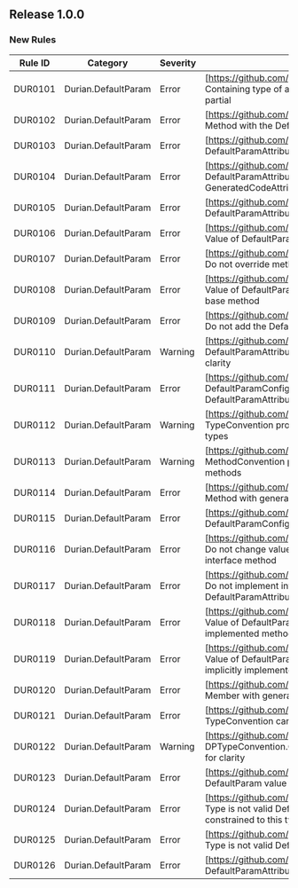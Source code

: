 ﻿## Release 1.0.0

### New Rules
Rule ID | Category | Severity | Notes
--------|----------|----------|-----------------------------------------
DUR0101 | Durian.DefaultParam | Error | [https://github.com/piotrstenke/Durian/docs/DefaultParam/DUR0101.md] Containing type of a member with the DefaultParam attribute must be partial
DUR0102 | Durian.DefaultParam | Error | [https://github.com/piotrstenke/Durian/docs/DefaultParam/DUR0102.md] Method with the DefaultParam attribute cannot be partial or extern
DUR0103 | Durian.DefaultParam | Error | [https://github.com/piotrstenke/Durian/docs/DefaultParam/DUR0103.md] DefaultParamAttribute is not valid on local functions or lambdas
DUR0104 | Durian.DefaultParam | Error | [https://github.com/piotrstenke/Durian/docs/DefaultParam/DUR0104.md] DefaultParamAttribute cannot be applied to members with the GeneratedCodeAttribute or DurianGeneratedAttribute
DUR0105 | Durian.DefaultParam | Error | [https://github.com/piotrstenke/Durian/docs/DefaultParam/DUR0105.md] DefaultParamAttribute must be placed on the right-most type parameter
DUR0106 | Durian.DefaultParam | Error | [https://github.com/piotrstenke/Durian/docs/DefaultParam/DUR0106.md] Value of DefaultParamAttribute does not satisfy the type constraint
DUR0107 | Durian.DefaultParam | Error | [https://github.com/piotrstenke/Durian/docs/DefaultParam/DUR0107.md] Do not override methods generated using DefaultParamAttribute
DUR0108 | Durian.DefaultParam | Error | [https://github.com/piotrstenke/Durian/docs/DefaultParam/DUR0108.md] Value of DefaultParamAttribute of overriding method must match the base method
DUR0109 | Durian.DefaultParam | Error | [https://github.com/piotrstenke/Durian/docs/DefaultParam/DUR0109.md] Do not add the DefaultParamAttribute on overridden type parameters
DUR0110 | Durian.DefaultParam | Warning | [https://github.com/piotrstenke/Durian/docs/DefaultParam/DUR0110.md] DefaultParamAttribute of overridden type parameter should be added for clarity
DUR0111 | Durian.DefaultParam | Error | [https://github.com/piotrstenke/Durian/docs/DefaultParam/DUR0111.md] DefaultParamConfigurationAttribute is not valid on members without the DefaultParamAttribute
DUR0112 | Durian.DefaultParam | Warning | [https://github.com/piotrstenke/Durian/docs/DefaultParam/DUR0112.md] TypeConvention property should not be used on members other than types
DUR0113 | Durian.DefaultParam | Warning | [https://github.com/piotrstenke/Durian/docs/DefaultParam/DUR0113.md] MethodConvention property should not be used on members other than methods
DUR0114 | Durian.DefaultParam | Error | [https://github.com/piotrstenke/Durian/docs/DefaultParam/DUR0114.md] Method with generated signature already exist
DUR0115 | Durian.DefaultParam | Error | [https://github.com/piotrstenke/Durian/docs/DefaultParam/DUR0115.md] DefaultParamConfigurationAttribute is not valid on this type of method
DUR0116 | Durian.DefaultParam | Error | [https://github.com/piotrstenke/Durian/docs/DefaultParam/DUR0116.md] Do not change value of the DefaultParamAttribute when implementing an interface method
DUR0117 | Durian.DefaultParam | Error | [https://github.com/piotrstenke/Durian/docs/DefaultParam/DUR0117.md] Do not implement interface methods generated using the DefaultParamAttribute
DUR0118 | Durian.DefaultParam | Error | [https://github.com/piotrstenke/Durian/docs/DefaultParam/DUR0118.md] Value of DefaultParam attribute is different than that of implicitly implemented method
DUR0119 | Durian.DefaultParam | Error | [https://github.com/piotrstenke/Durian/docs/DefaultParam/DUR0119.md] Value of DefaultParam attribute is different for inherited method and implicitly implemented interface method
DUR0120 | Durian.DefaultParam | Error | [https://github.com/piotrstenke/Durian/docs/DefaultParam/DUR0120.md] Member with generated name already exists
DUR0121 | Durian.DefaultParam | Error | [https://github.com/piotrstenke/Durian/docs/DefaultParam/DUR0121.md] TypeConvention cannot be used on a struct or a sealed type
DUR0122 | Durian.DefaultParam | Warning | [https://github.com/piotrstenke/Durian/docs/DefaultParam/DUR0122.md] DPTypeConvention.Copy or DPTypeConvention.Default should be applied for clarity
DUR0123 | Durian.DefaultParam | Error | [https://github.com/piotrstenke/Durian/docs/DefaultParam/DUR0123.md] DefaultParam value cannot be less accessible than the target member
DUR0124 | Durian.DefaultParam | Error | [https://github.com/piotrstenke/Durian/docs/DefaultParam/DUR0124.md] Type is not valid DefaultParam value when there is a type parameter constrained to this type parameter
DUR0125 | Durian.DefaultParam | Error | [https://github.com/piotrstenke/Durian/docs/DefaultParam/DUR0125.md] Type is not valid DefaultParam value
DUR0126 | Durian.DefaultParam | Error | [https://github.com/piotrstenke/Durian/docs/DefaultParam/DUR0126.md] DefaultParamAttribute cannot be used on a partial type
